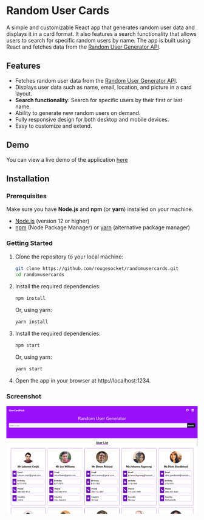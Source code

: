 # Random User Cards

A simple and customizable React app that generates random user data and displays it in a card format. It also features a search functionality that allows users to search for specific random users by name. The app is built using React and fetches data from the [Random User Generator API](https://randomuserapi.com/).

## Features

- Fetches random user data from the [Random User Generator API](https://randomuserapi.com/).
- Displays user data such as name, email, location, and picture in a card layout.
- **Search functionality**: Search for specific users by their first or last name.
- Ability to generate new random users on demand.
- Fully responsive design for both desktop and mobile devices.
- Easy to customize and extend.

## Demo

You can view a live demo of the application [here](https://randomusercards.vercel.app/)

## Installation

### Prerequisites

Make sure you have **Node.js** and **npm** (or **yarn**) installed on your machine.

- [Node.js](https://nodejs.org/) (version 12 or higher)
- [npm](https://www.npmjs.com/) (Node Package Manager) or [yarn](https://yarnpkg.com/) (alternative package manager)

### Getting Started

1. Clone the repository to your local machine:

   ```bash
   git clone https://github.com/rougesocket/randomusercards.git
   cd randomusercards
   ```

2. Install the required dependencies:

   ```bash
   npm install
   ```

   Or, using yarn:

   ```bash
   yarn install
   ```

3. Install the required dependencies:

   ```bash
   npm start
   ```

   Or, using yarn:

   ```bash
   yarn start
   ```

4. Open the app in your browser at http://localhost:1234.

### Screenshot

![alt text](image-1.png)
